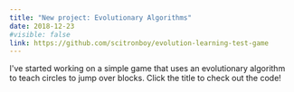 ```yaml
---
title: "New project: Evolutionary Algorithms"
date: 2018-12-23
#visible: false
link: https://github.com/scitronboy/evolution-learning-test-game
---
```


I've started working on a simple game that uses an evolutionary algorithm to teach circles to jump over blocks. Click the title to check out the code!
